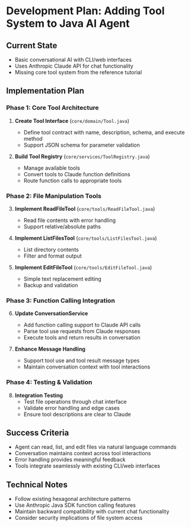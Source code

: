 # Development Plan: Adding Tool System to Java AI Agent

## Current State
- Basic conversational AI with CLI/web interfaces
- Uses Anthropic Claude API for chat functionality
- Missing core tool system from the reference tutorial

## Implementation Plan

### Phase 1: Core Tool Architecture
1. **Create Tool Interface** (`core/domain/Tool.java`)
   - Define tool contract with name, description, schema, and execute method
   - Support JSON schema for parameter validation

2. **Build Tool Registry** (`core/services/ToolRegistry.java`)
   - Manage available tools
   - Convert tools to Claude function definitions
   - Route function calls to appropriate tools

### Phase 2: File Manipulation Tools
3. **Implement ReadFileTool** (`core/tools/ReadFileTool.java`)
   - Read file contents with error handling
   - Support relative/absolute paths

4. **Implement ListFilesTool** (`core/tools/ListFilesTool.java`)
   - List directory contents
   - Filter and format output

5. **Implement EditFileTool** (`core/tools/EditFileTool.java`)
   - Simple text replacement editing
   - Backup and validation

### Phase 3: Function Calling Integration
6. **Update ConversationService**
   - Add function calling support to Claude API calls
   - Parse tool use requests from Claude responses
   - Execute tools and return results in conversation

7. **Enhance Message Handling**
   - Support tool use and tool result message types
   - Maintain conversation context with tool interactions

### Phase 4: Testing & Validation
8. **Integration Testing**
   - Test file operations through chat interface
   - Validate error handling and edge cases
   - Ensure tool descriptions are clear to Claude

## Success Criteria
- Agent can read, list, and edit files via natural language commands
- Conversation maintains context across tool interactions
- Error handling provides meaningful feedback
- Tools integrate seamlessly with existing CLI/web interfaces

## Technical Notes
- Follow existing hexagonal architecture patterns
- Use Anthropic Java SDK function calling features
- Maintain backward compatibility with current chat functionality
- Consider security implications of file system access